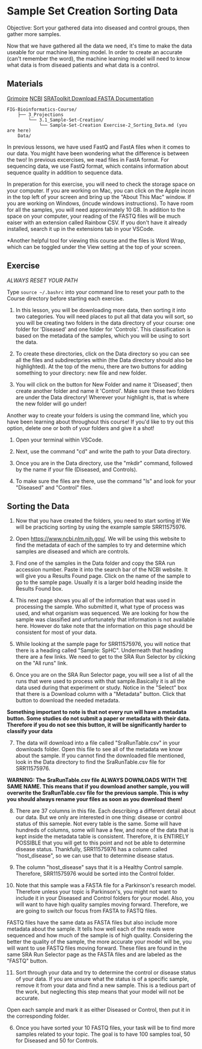 # Sample Set Creation Sorting Data 

Objective: Sort your gathered data into diseased and control groups, then gather more samples.

Now that we have gathered all the data we need, it's time to make the data useable for our machine learning model. In order to create an accurate (can't remember the word), the machine learning model will need to know what data is from diseaed patients and what data is a control.

## Materials
[Grimoire](https://chat.openai.com/g/g-n7Rs0IK86-grimoire)
[NCBI](https://www.ncbi.nlm.nih.gov/)
[SRAToolkit Download FASTA Documentation](https://www.ncbi.nlm.nih.gov/books/NBK242621/)

```
FIG-Bioinformatics-Course/
    ├── 3_Projections
        └── 3.1_Sample-Set-Creation/
            └── Sample-Set-Creation Exercise-2_Sorting_Data.md (you are here)
    Data/
```
In previous lessons, we have used FastQ and FastA files when it comes to our data. You might have been wondering what the difference is between the two! In previous excercises, we read files in FastA format. For sequencing data, we use FastQ format, which contains information about sequence quality in addition to sequence data.

In preperation for this exercise, you will need to check the storage space on your computer. If you are working on Mac, you can click on the Apple incon in the top left of your screen and bring up the "About This Mac" window. If you are working on Windows, (incude windows instructions). To have room for all the samples, you will need approximately 10 GB.
In addition to the space on your computer, your reading of the FASTQ files will be much eaiser with an extension called Rainbow CSV. If you don't have it already installed, search it up in the extensions tab in your VSCode.

*Another helpful tool for viewing this course and the files is Word Wrap, which can be toggled under the View setting at the top of your screen.

## Exercise

*ALWAYS RESET YOUR PATH* 

Type `source ~/.bashrc` into your command line to reset your path to the Course directory before starting each exercise.

1. In this lesson, you will be downloading more data, then sorting it into two categories. You will need places to put all that data you will sort, so you will be creating two folders in the data directory of your course: one folder for 'Diseased' and one folder for 'Controls'. This classification is based on the metadata of the samples, which you will be using to sort the data.

2. To create these directories, click on the Data directory so you can see all the files and subdirectpries within (the Data directory should also be highlighted). At the top of the menu, there are two buttons for adding something to your directory: new file and new folder.

3. You will click on the button for New Folder and name it 'Diseased', then create another folder and name it 'Control'. Make sure these two folders are under the Data directory! Wherever your highlight is, that is where the new folder will go under!

Another way to create your folders is using the command line, which you have been learning about throughout this course! If you'd like to try out this option, delete one or both of your folders and give it a shot!

1. Open your terminal within VSCode.

2. Next, use the command "cd" and write the path to your Data directory.

3. Once you are in the Data directory, use the "mkdir" command, followed by the name if your file (Diseased, and Controls).

4. To make sure the files are there, use the command "ls" and look for your "Diseased" and "Control" files.

## Sorting the Data

1. Now that you have created the folders, you need to start sorting it! We will be practicing sorting by using the example sample SRR11575976.

2. Open https://www.ncbi.nlm.nih.gov/. We will be using this website to find the metadata of each of the samples to try and determine which samples are diseased and which are controls. 

3. Find one of the samples in the Data folder and copy the SRA run accession number. Paste it into the search bar of the NCBI website. It will give you a Results Found page. Click on the name of the sample to go to the sample page. Usually it is a larger bold heading inside the Results Found box.

4. This next page shows you all of the information that was used in processing the sample. Who submitted it, what type of process was used, and what organism was sequenced. We are looking for how the sample was classified and unfortunately that information is not available here. However do take note that the information on this page should be consistent for most of your data. 

5. While looking at the sample page for SRR11575976, you will notice that there is a heading called "Sample: SpHC". Underneath that heading there are a few links. We need to get to the SRA Run Selector by clicking on the "All runs" link. 

6. Once you are on the SRA Run Selector page, you will see a list of all the runs that were used to process with that sample.Basically it is all the data used during that experiment or study. Notice in the "Select" box that there is a Download column with a "Metadata" button. Click that button to download the needed metadata.

**Something important to note is that not every run will have a metadata button. Some studies do not submit a paper or metadata with their data. Therefore if you do not see this button, it will be significantly harder to classify your data** 

7. The data will download into a file called "SraRunTable.csv" in your downloads folder. Open this file to see all of the metadata we know about the sample. If you cannot find the downloaded file mentioned, look in the Data directory to find the SraRunTable.csv file for SRR11575976.

**WARNING: The SraRunTable.csv file ALWAYS DOWNLOADS WITH THE SAME NAME. This means that if you download another sample, you will overwrite the SraRunTable.csv file for the previous sample. This is why you should always rename your files as soon as you download them!**

8. There are 37 columns in this file. Each describing a different detail about our data. But we only are interested in one thing: disease or control status of this sameple. Not every table is the same. Some will have hundreds of columns, some will have a few, and none of the data that is kept inside the metadata table is consistent. Therefore, it is ENTIRELY POSSIBLE that you will get to this point and not be able to determine disease status. Thankfully, SRR11575976 has a column called "host_disease", so we can use that to determine disease status.

9. The column "host_disease" says that it is a Healthy Control sample. Therefore, SRR11575976 would be sorted into the Control folder.

10. Note that this sample was a FASTA file for a Parkinson's research model. Therefore unless your topic is Parkinson's, you might not want to include it in your Diseased and Control folders for your model. Also, you will want to have high quality samples moving forward. Therefore, we are going to switch our focus from FASTA to FASTQ files.

FASTQ files have the same data as FASTA files but also include more metadata about the sample. It tells how well each of the reads were sequenced and how much of the sample is of high quality. Considering the better the quality of the sample, the more accurate your model will be, you will want to use FASTQ files moving forward. These files are found in the same SRA Run Selector page as the FASTA files and are labeled as the "FASTQ" button.

11. Sort through your data and try to determine the control or disease status of your data. If you are unsure what the status is of a specific sample, remove it from your data and find a new sample. This is a tedious part of the work, but neglecting this step means that your model will not be accurate.


 Open each sample and mark it as either Diseased or Control, then put it in the corresponding folder.

6. Once you have sorted your 10 FASTQ files, your task will be to find more samples related to your topic. The goal is to have 100 samples toal, 50 for Diseased and 50 for Controls.


